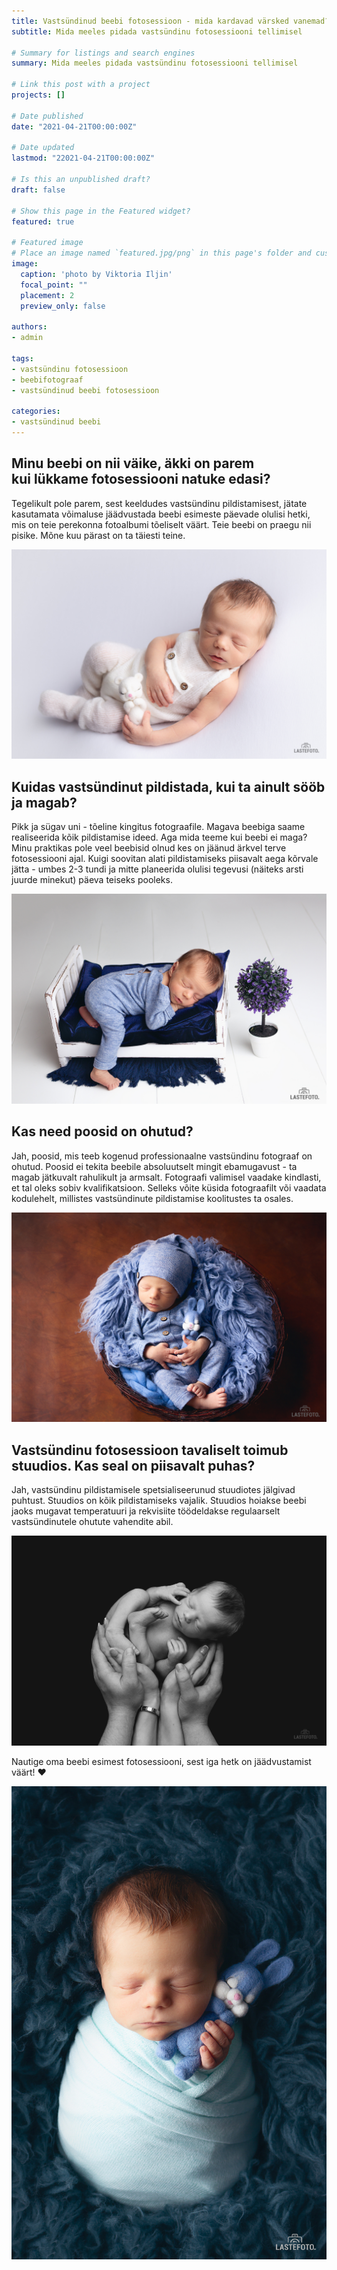 ```yaml
---
title: Vastsündinud beebi fotosessioon - mida kardavad värsked vanemad?
subtitle: Mida meeles pidada vastsündinu fotosessiooni tellimisel

# Summary for listings and search engines
summary: Mida meeles pidada vastsündinu fotosessiooni tellimisel

# Link this post with a project
projects: []

# Date published
date: "2021-04-21T00:00:00Z"

# Date updated
lastmod: "22021-04-21T00:00:00Z"

# Is this an unpublished draft?
draft: false

# Show this page in the Featured widget?
featured: true

# Featured image
# Place an image named `featured.jpg/png` in this page's folder and customize its options here.
image:
  caption: 'photo by Viktoria Iljin'
  focal_point: ""
  placement: 2
  preview_only: false

authors:
- admin

tags:
- vastsündinu fotosessioon
- beebifotograaf
- vastsündinud beebi fotosessioon

categories:
- vastsündinud beebi
---
```


## Minu beebi on nii väike, äkki on parem kui lükkame fotosessiooni natuke edasi?

Tegelikult pole parem, sest keeldudes vastsündinu pildistamisest, jätate kasutamata võimaluse jäädvustada beebi esimeste päevade olulisi hetki, mis on teie perekonna fotoalbumi tõeliselt väärt. Teie beebi on praegu nii pisike. Mõne kuu pärast on ta täiesti teine.

![vastsündinu pildistamine](./mida-kardavad-varsked-vanemad-1.jpg) 

## Kuidas vastsündinut pildistada, kui ta ainult sööb ja magab?


Pikk ja sügav uni - tõeline kingitus fotograafile. Magava beebiga saame realiseerida kõik pildistamise ideed. Aga mida teeme kui beebi ei maga? Minu praktikas pole veel beebisid olnud kes on jäänud ärkvel terve fotosessiooni ajal. Kuigi soovitan alati pildistamiseks piisavalt aega kõrvale jätta - umbes 2-3 tundi ja mitte planeerida olulisi tegevusi (näiteks arsti juurde minekut) päeva teiseks pooleks.

![vastsündinu fotosessioon](./mida-kardavad-varsked-vanemad-2.jpg)

## Kas need poosid on ohutud?


Jah, poosid, mis teeb kogenud professionaalne vastsündinu fotograaf on ohutud. Poosid ei tekita beebile absoluutselt mingit ebamugavust - ta magab jätkuvalt rahulikult ja armsalt. Fotograafi valimisel vaadake kindlasti, et tal oleks sobiv kvalifikatsioon. Selleks võite küsida fotograafilt või vaadata kodulehelt, millistes vastsündinute pildistamise koolitustes ta osales. 

![vastsündinu pildistamine Tallinnas](./mida-kardavad-varsked-vanemad-3.jpg)

## Vastsündinu fotosessioon tavaliselt toimub stuudios. Kas seal on piisavalt puhas?


Jah, vastsündinu pildistamisele spetsialiseerunud stuudiotes jälgivad puhtust. Stuudios on kõik pildistamiseks vajalik. Stuudios hoiakse beebi jaoks mugavat temperatuuri ja rekvisiite töödeldakse regulaarselt vastsündinutele ohutute vahendite abil.

![vastsündinud beebi pildistamine](./mida-kardavad-varsked-vanemad-4.jpg)


Nautige oma beebi esimest fotosessiooni, sest iga hetk on jäädvustamist väärt! ❤️

![beebi fotosessioon Tallinnas](./mida-kardavad-varsked-vanemad-5.jpg)
